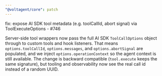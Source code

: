 ```yaml
---
"@voltagent/core": patch
---
```


fix: expose AI SDK tool metadata (e.g. toolCallId, abort signal) via ToolExecuteOptions - #746

Server-side tool wrappers now pass the full AI SDK `ToolCallOptions` object through to custom tools and hook listeners. That means `options.toolCallId`, `options.messages`, and `options.abortSignal` are populated, and we inject `options.operationContext` so the agent context is still available. The change is backward compatible (`tool.execute` keeps the same signature), but tooling and observability now see the real call id instead of a random UUID.

